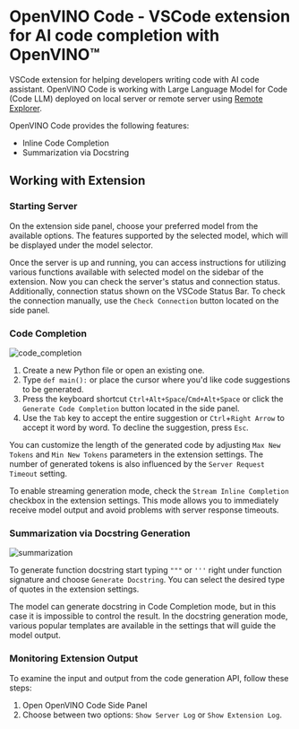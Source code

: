 # OpenVINO Code - VSCode extension for AI code completion with OpenVINO™

VSCode extension for helping developers writing code with AI code assistant.
OpenVINO Code is working with Large Language Model for Code (Code LLM) deployed on local server
or remote server using [Remote Explorer](https://marketplace.visualstudio.com/items?itemName=ms-vscode.remote-explorer).

OpenVINO Code provides the following features:

- Inline Code Completion
- Summarization via Docstring

## Working with Extension

### Starting Server

On the extension side panel, choose your preferred model from the available options. 
The features supported by the selected model, which will be displayed under the model selector.

Once the server is up and running, you can access instructions for utilizing various functions available with selected model on the sidebar of the extension.
Now you can check the server's status and connection status. 
Additionally, connection status shown on the VSCode Status Bar.
To check the connection manually, use the `Check Connection` button located on the side panel. 

### Code Completion

![code_completion](https://github.com/apaniukov/openvino_contrib/assets/51917466/c3ba73bf-106b-4045-a36e-96440f8c804f)

1. Create a new Python file or open an existing one.
1. Type `def main():` or place the cursor where you'd like code suggestions to be generated.
1. Press the keyboard shortcut `Ctrl+Alt+Space`/`Cmd+Alt+Space` or click the `Generate Code Completion` button located in the side panel.
1. Use the `Tab` key to accept the entire suggestion or `Ctrl`+`Right Arrow` to accept it word by word. To decline the suggestion, press `Esc`.

You can customize the length of the generated code by adjusting `Max New Tokens` and `Min New Tokens` parameters in the extension settings. 
The number of generated tokens is also influenced by the `Server Request Timeout` setting.

To enable streaming generation mode, check the `Stream Inline Completion` checkbox in the extension settings.
This mode allows you to immediately receive model output and avoid problems with server response timeouts.

### Summarization via Docstring Generation

![summarization](https://github.com/apaniukov/openvino_contrib/assets/51917466/b9b6c97f-83ac-43a8-bb67-c0697b975892)

To generate function docstring start typing `"""` or `'''` right under function signature and choose `Generate Docstring`.
You can select the desired type of quotes in the extension settings.

The model can generate docstring in Code Completion mode, but in this case it is impossible to control the result. 
In the docstring generation mode, various popular templates are available in the settings that will guide the model output.

### Monitoring Extension Output

To examine the input and output from the code generation API, follow these steps:

1. Open OpenVINO Code Side Panel
1. Choose between two options: `Show Server Log` or `Show Extension Log`.
